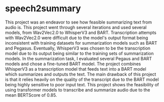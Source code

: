 # speech2summary
This project was an endeavor to see how feasible summarizing text from audio is. 
This project went through several iterations and used several models, from Wav2Vec2.0 to WhisperV3 and BART.
Transcription attempts with Wav2Vec2.0 were difficult due to the model's output format being inconsistent with training datasets for summarization models such as BART and Pegasus. 
Eventually, WhisperV3 was chosen to be the transcription model due to its output being similar to the training sets of summarization models. 
In the summarization task, I evaluated several Pegaus and BART models and chose a fine-tuned BART model. 
The project combines WhisperV3 as a transcription model that feeds text into a BART model which summarizes and outputs the text. 
The main drawback of this project is that it relies heavily on the quality of the transcript due to the BART model being highly sensitive to poor input text. 
This project shows the feasibility of using transformer models to transcribe and summarize audio due to the mean BERTScore of 0.85.
